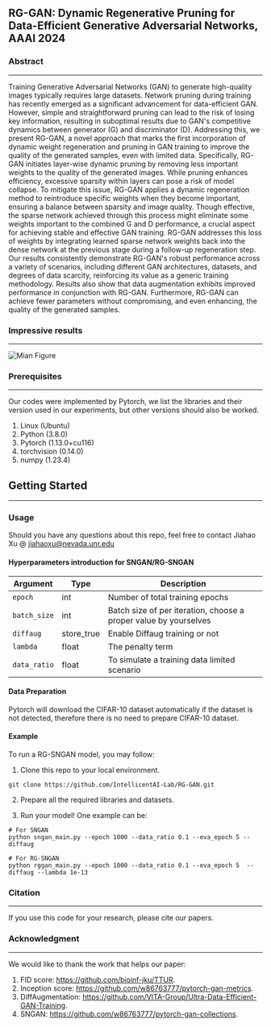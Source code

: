## RG-GAN: Dynamic Regenerative Pruning for Data-Efficient Generative Adversarial Networks, AAAI 2024


### Abstract

---
Training Generative Adversarial Networks (GAN) to generate high-quality images typically requires large datasets. Network pruning during training has recently emerged as a significant advancement for data-efficient GAN. However, simple and straightforward pruning can lead to the risk of losing key information, resulting in suboptimal results due to GAN's competitive dynamics between generator (G) and discriminator (D). Addressing this, we present RG-GAN, a novel approach that marks the first incorporation of dynamic weight regeneration and pruning in GAN training to improve the quality of the generated samples, even with limited data. Specifically, RG-GAN initiates layer-wise dynamic pruning by removing less important weights to the quality of the generated images. While pruning enhances efficiency, excessive sparsity within layers can pose a risk of model collapse. To mitigate this issue, RG-GAN applies a dynamic regeneration method to reintroduce specific weights when they become important, ensuring a balance between sparsity and image quality. Though effective, the sparse network achieved through this process might eliminate some weights important to the combined G and D performance, a crucial aspect for achieving stable and effective GAN training. RG-GAN addresses this loss of weights by integrating learned sparse network weights back into the dense network at the previous stage during a follow-up regeneration step. Our results consistently demonstrate RG-GAN's robust performance across a variety of scenarios, including different GAN architectures, datasets, and degrees of data scarcity, reinforcing its value as a generic training methodology. Results also show that data augmentation exhibits improved performance in conjunction with RG-GAN. Furthermore, RG-GAN can achieve fewer parameters without compromising, and even enhancing, the quality of the generated samples.

### Impressive results

---
![Mian Figure](./figures/main_figure.jpg "Main Figure")

### Prerequisites

---
Our codes were implemented by Pytorch, we list the libraries and their version used in our experiments, but other versions should also be worked.
1. Linux         (Ubuntu)
2. Python        (3.8.0)
3. Pytorch         (1.13.0+cu116)
4. torchvision         (0.14.0)
5. numpy (1.23.4)

## Getting Started

---
### Usage
Should you have any questions about this repo, feel free to contact Jiahao Xu @ jiahaoxu@nevada.unr.edu


#### Hyperparameters introduction for SNGAN/RG-SNGAN

| Argument        | Type       | Description                                                               |
|-----------------|------------|---------------------------------------------------------------------------|
| `epoch`         | int        | Number of total training epochs                                           |
| `batch_size`    | int        | Batch size of per iteration, choose a proper value by yourselves          |
| `diffaug`         | store_true | Enable Diffaug training or not                                              |
| `lambda`             | float        | The penalty term                                                       |
| `data_ratio`    | float      | To simulate a training data limited scenario                              |



#### Data Preparation
Pytorch will download the CIFAR-10 dataset automatically if the dataset is not detected, therefore there is no need to prepare CIFAR-10 dataset.


#### Example

To run a RG-SNGAN model, you may follow:
1. Clone this repo to your local environment.
```
git clone https://github.com/IntellicentAI-Lab/RG-GAN.git
```
2. Prepare all the required libraries and datasets.


3. Run your model! One example can be:
```
# For SNGAN
python sngan_main.py --epoch 1000 --data_ratio 0.1 --eva_epoch 5 --diffaug 

# For RG-SNGAN
python rggan_main.py --epoch 1000 --data_ratio 0.1 --eva_epoch 5  --diffaug --lambda 1e-13
```

### Citation

___
If you use this code for your research, please cite our papers.


### Acknowledgment

___
We would like to thank the work that helps our paper:

1. FID score: https://github.com/bioinf-jku/TTUR.
2. Inception score: https://github.com/w86763777/pytorch-gan-metrics.
3. DiffAugmentation: https://github.com/VITA-Group/Ultra-Data-Efficient-GAN-Training.
4. SNGAN: https://github.com/w86763777/pytorch-gan-collections.


